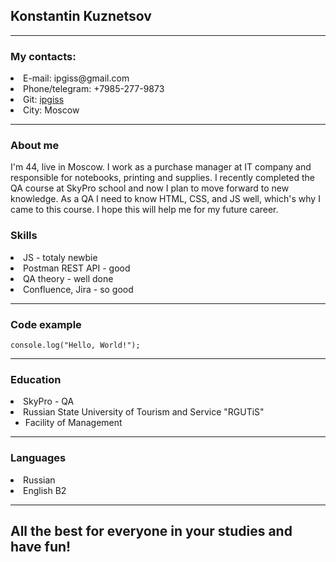 ## Konstantin Kuznetsov

---

### My contacts:

<li> E-mail: ipgiss@gmail.com </li>
<li> Phone/telegram: +7985-277-9873 </li>
<li> Git: <a href="https://github.com/ipgiss">ipgiss</a> </li>
<li> City: Moscow </li>

---

### About me

I'm 44, live in Moscow. I work as a purchase manager at IT company and responsible for notebooks, printing and supplies. I recently completed the QA course at SkyPro school and now I plan to move forward to new knowledge. As a QA I need to know HTML, CSS, and JS well, which's why I came to this course. I hope this will help me for my future career.

### Skills

<li>JS - totaly newbie</li>
<li>Postman REST API - good</li>
<li> QA theory - well done </li>
<li> Confluence, Jira - so good</li>

---

### Code example

`console.log("Hello, World!");`

---

### Education

<li> SkyPro - QA</li>

<li>Russian State University of Tourism and Service "RGUTiS" <ul>
    <li>Facility of Management </li> 
</ul>

---

### Languages

<li> Russian</li>
<li> English B2</li>

---

## All the best for everyone in your studies and have fun!
